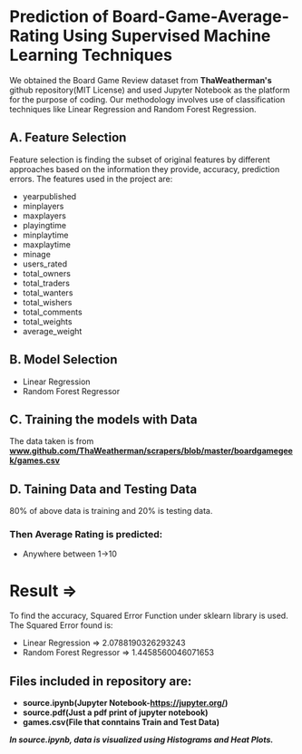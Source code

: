 # Prediction of Board-Game-Average-Rating Using Supervised Machine Learning Techniques
We obtained the Board Game Review dataset from **ThaWeatherman's** github repository(MIT License) and used Jupyter Notebook as the platform for the purpose of coding. Our methodology involves use of classification techniques like Linear Regression and Random Forest Regression.
## A. Feature Selection
Feature selection is finding the subset of original features by different approaches based on the information they provide, accuracy, prediction errors.
The features used in the project are:
- yearpublished
- minplayers
- maxplayers
- playingtime
- minplaytime
- maxplaytime
- minage
- users_rated
- total_owners
- total_traders
- total_wanters
- total_wishers
- total_comments
- total_weights
- average_weight
## B. Model Selection
* Linear Regression
* Random Forest Regressor
## C. Training the models with Data
The data taken is from **www.github.com/ThaWeatherman/scrapers/blob/master/boardgamegeek/games.csv**
## D. Taining Data and Testing Data
80% of above data is training and 20% is testing data.
### Then Average Rating is predicted:
- Anywhere between 1->10
# Result =>
To find the accuracy, Squared Error Function under sklearn library is used.
The Squared Error found is:
- Linear Regression => 2.0788190326293243
- Random Forest Regressor => 1.4458560046071653
## Files included in repository are:
- **source.ipynb(Jupyter Notebook-https://jupyter.org/)**
- **source.pdf(Just a pdf print of jupyter notebook)**
- **games.csv(File that conntains Train and Test Data)**  <br />

***In source.ipynb, data is visualized using Histograms and Heat Plots.***
